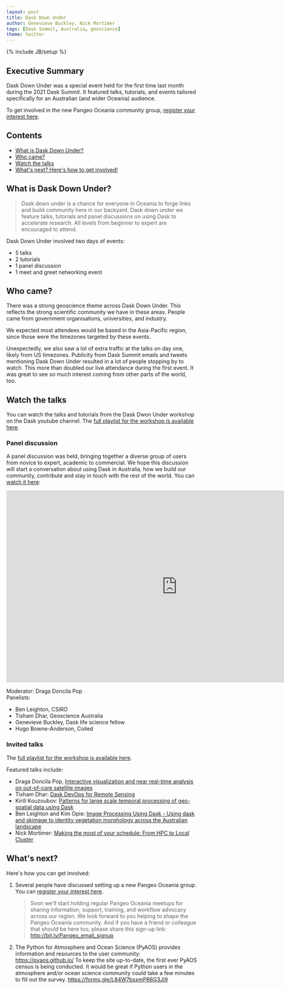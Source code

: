 ```yaml
---
layout: post
title: Dask Down Under
author: Genevieve Buckley, Nick Mortimer
tags: [Dask Summit, Australia, geoscience]
theme: twitter
---
```

{% include JB/setup %}

## Executive Summary

Dask Down Under was a special event held for the first time last month during the 2021 Dask Summit.
It featured talks, tutorials, and events tailored specifically for an Australian (and wider Oceania) audience.

To get involved in the new Pangeo Oceania community group,
[register your interest here](https://confirmsubscription.com/h/j/E30A9F4EAC96EA73).


## Contents

* [What is Dask Down Under?](#what-is-dask-down-under)
* [Who came?](#who-came)
* [Watch the talks](#watch-the-talks)
* [What's next? Here's how to get involved!](#)
## What is Dask Down Under?

> Dask down under is a chance for everyone in Oceania to forge links and build community here in our backyard. Dask down under we feature talks, tutorials and panel discussions on using Dask to accelerate research. All levels from beginner to expert are encouraged to attend.

Dask Down Under involved two days of events:
* 5 talks
* 2 tutorials
* 1 panel discussion
* 1 meet and greet networking event

## Who came?

There was a strong geoscience theme across Dask Down Under. This reflects the strong scientific community we have in these areas. People came from government organisations, universities, and industry.

We expected most attendees would be based in the Asia-Pacific region, since those were the timezones targeted by these events.

Unexpectedly, we also saw a lot of extra traffic at the talks on day one, likely from US timezones. Publicity from Dask Summit emails and tweets mentioning Dask Down Under resulted in a lot of people stopping by to watch. This more than doubled our live attendance during the first event. It was great to see so much interest coming from other parts of the world, too.

## Watch the talks

You can watch the talks and tutorials from the Dask Dwon Under workshop on the Dask youtube channel.
The [full playlist for the workshop is available here](https://www.youtube.com/playlist?list=PLJ0vO2F_f6OAXBfb_SAF2EbJve9k1vkQX).

### Panel discussion

A panel discussion was held, bringing together a diverse group of users from novice to expert, academic to commercial. We hope this discussion will start a conversation about using Dask in Australia, how we build our community, contribute and stay in touch with the rest of the world. You can [watch it here](https://www.youtube.com/watch?v=mJTIcY1NLGg):

<iframe width="900" height="506" src="https://www.youtube.com/watch?v=mJTIcY1NLGg" title="YouTube video player" frameborder="0" allow="accelerometer; autoplay; clipboard-write; encrypted-media; gyroscope; picture-in-picture" allowfullscreen></iframe>

Moderator: Draga Doncila Pop\
Panelists:
* Ben Leighton, CSIRO
* Tisham Dhar, Geoscience Australia
* Genevieve Buckley, Dask life science fellow
* Hugo Bowne-Anderson, Coiled

### Invited talks

The [full playlist for the workshop is available here](https://www.youtube.com/playlist?list=PLJ0vO2F_f6OAXBfb_SAF2EbJve9k1vkQX).

Featured talks include:
* Draga Doncila Pop, [Interactive visualization and near real-time analysis on out-of-core satellite images](https://www.youtube.com/watch?v=10Ws59NGDaE&list=PLJ0vO2F_f6OAXBfb_SAF2EbJve9k1vkQX&index=2)
* Tisham Dhar: [Dask DevOps for Remote Sensing](https://www.youtube.com/watch?v=MderTABZvyA&list=PLJ0vO2F_f6OAXBfb_SAF2EbJve9k1vkQX&index=3)
* Kirill Kouzoubov: [Patterns for large scale temporal processing of geo-spatial data using Dask](https://www.youtube.com/watch?v=9-zBmUSk29Q&list=PLJ0vO2F_f6OAXBfb_SAF2EbJve9k1vkQX&index=4)
* Ben Leighton and Kim Opie: [Image Processing Using Dask - Using dask and skimage to identity vegetation morphology across the Australian landscape](https://www.youtube.com/watch?v=Fbh07T1K_IE&list=PLJ0vO2F_f6OAXBfb_SAF2EbJve9k1vkQX&index=6)
* Nick Mortimer: [Making the most of your schedule: From HPC to Local Cluster](https://www.youtube.com/watch?v=YF_GNJdQRQ4&list=PLJ0vO2F_f6OAXBfb_SAF2EbJve9k1vkQX&index=7)

## What's next?

Here's how you can get involved:

1. Several people have discussed setting up a new Pangeo Oceania group. You can
[register your interest here](https://confirmsubscription.com/h/j/E30A9F4EAC96EA73).

    > Soon we'll start holding regular Pangeo Oceania meetups for sharing information, support, training, and workflow advocacy across our region.  We look forward to you helping to shape the Pangeo Oceania community. And if you have a friend or colleague that should be here too, please share this sign-up link: http://bit.ly/Pangeo_email_signup

2. The Python for Atmosphere and Ocean Science (PyAOS) provides information and resources to the user community: https://pyaos.github.io/
To keep the site up-to-date, the first ever PyAOS census is being conducted. It would be great if Python users in the atmosphere and/or ocean science community could take a few minutes to fill out the survey.
https://forms.gle/L84W7bsxmP86G3Ji9
